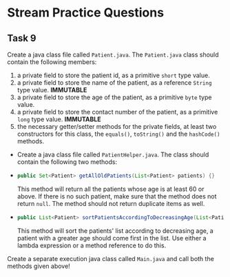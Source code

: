 # Stream Practice Questions

## Task 9

Create a java class file called `Patient.java`. The `Patient.java` class should contain the following members:

1. a private field to store the patient id, as a primitive `short` type value.
2. a private field to store the name of the patient, as a reference `String` type value. **IMMUTABLE**
3. a private field to store the age of the patient, as a primitive `byte` type value.
4. a private field to store the contact number of the patient, as a primitive `long` type value. **IMMUTABLE**
5. the necessary getter/setter methods for the private fields, at least two constructors for this class, the `equals()`,
   `toString()` and the `hashCode()` methods.


* Create a java class file called `PatientHelper.java`. The class should contain the following two methods:

* ```java
  public Set<Patient> getAllOldPatients(List<Patient> patients) {}
  ```
  This method will return all the patients whose age is at least 60 or above. If there is no such patient, make sure
  that the method does not return `null`. The method should not return duplicate items as well.

* ```java 
  public List<Patient> sortPatientsAccordingToDecreasingAge(List<Patient> patients) {}
  ```
  This method will sort the patients' list according to decreasing age, a patient with a greater age should come first
  in the list. Use either a lambda expression or a method reference to do this.

Create a separate execution java class called `Main.java` and call both the methods given above!

